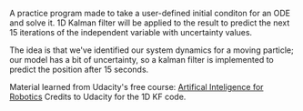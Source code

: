 A practice program made to take a user-defined initial conditon for an ODE and solve it. 1D Kalman filter will be applied to the result to predict the next 15 
iterations of the independent variable with uncertainty values.

The idea is that we've identified our system dynamics for a moving particle; our model has a bit of uncertainty, so a kalman filter is implemented to predict the position after 15 seconds. 

Material learned from Udacity's free course: [Artifical Inteligence for Robotics](https://classroom.udacity.com/courses/cs373)
Credits to Udacity for the 1D KF code. 
